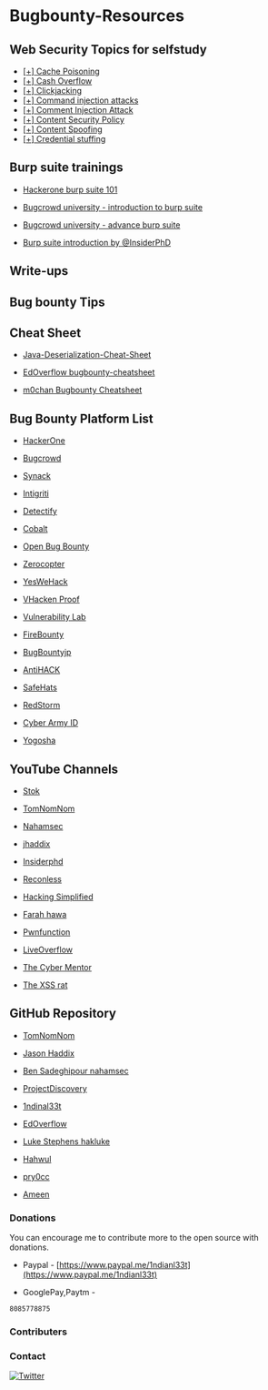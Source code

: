# Bugbounty-Resources

## Web Security Topics for selfstudy
- [ [+] Cache Poisoning]()
- [ [+] Cash Overflow]()
- [ [+] Clickjacking]()
- [ [+] Command injection attacks]()
- [ [+] Comment Injection Attack]()
- [ [+] Content Security Policy]()
- [ [+] Content Spoofing]()
- [ [+] Credential stuffing]()

## Burp suite trainings
- [Hackerone burp suite 101](https://m.youtube.com/playlist?list=PLxhvVyxYRviajtnHaICLg_ZcY47TpgGjR)
- [Bugcrowd university - introduction to burp suite](https://youtu.be/h2duGBZLEek)
- [Bugcrowd university - advance burp suite](https://youtu.be/kbi2KaAzTLg)

- [Burp suite introduction by @InsiderPhD](https://www.youtube.com/playlist?list=PLbyncTkpno5FwsKpcaiXBvmG2r75RLGo3)

## Write-ups

## Bug bounty Tips

## Cheat Sheet
- [Java-Deserialization-Cheat-Sheet](https//github.com/GrrrDog/Java-Deserialization-Cheat-Sheet)

- [EdOverflow bugbounty-cheatsheet](https://github.com/EdOverflow/bugbounty-cheatsheet)

- [m0chan Bugbounty Cheatsheet](https://m0chan.github.io/2019/12/17/Bug-Bounty-Cheetsheet.html)

## Bug Bounty Platform List

- [HackerOne](https://www.hackerone.com)

- [Bugcrowd](https://www.bugcrowd.com)

- [Synack](https://www.synack.com/red-team)

- [Intigriti](https://www.intigriti.com)

- [Detectify](https://cs.detectify.com)

- [Cobalt](https://cobalt.io)

- [Open Bug Bounty](https://www.openbugbounty.org)

- [Zerocopter](https://www.zerocopter.com)

- [YesWeHack](https://www.yeswehack.com)

- [VHacken Proof](https://hackenproof.com)

- [Vulnerability Lab](https://www.vulnerability-lab.com)

- [FireBounty](https://firebounty.com)

- [BugBountyjp](https://bugbounty.jp)

- [AntiHACK](https://www.antihack.me)

- [SafeHats](https://safehats.com)

- [RedStorm](https://wwvw.redstorm.io)

- [Cyber Army ID](https://www.cyberarmy.id)

- [Yogosha](https://yogosha.com)

## YouTube Channels

- [Stok](https://www.youtube.com/channel/UCQN2DsjnYH60SFBIA6IkNwg?pbjreload=101)

- [TomNomNom](https://m.youtube.com/user/TomNomNomDotCom)

- [Nahamsec](https://m.youtube.com/channel/UCCZDt7MuC3Hzs6IH4xODLBw)

- [jhaddix](https://m.youtube.com/channel/UCk0f0svao7AKeK3RfiWxXEA)

- [Insiderphd](https://m.youtube.com/channel/UCPiN9NPjIer8Do9gUFxKv7A)

- [Reconless](https://m.youtube.com/channel/UCCp25j1Zh9vc_WFm-nB9fhQ)

- [Hacking Simplified](https://m.youtube.com/channel/UCARsgS1stRbRgh99E63Q3ng)

- [Farah hawa](https://m.youtube.com/channel/UCq9IyPMXiwD8yBFHkxmN8zg)

- [Pwnfunction](https://m.youtube.com/channel/UCW6MNdOsqv2E9AjQkv9we7A)

- [LiveOverflow](https://m.youtube.com/channel/UClcE-kVhqyiHCcjYwcpfj9w)

- [The Cyber Mentor](https://m.youtube.com/channel/UC0ArlFuFYMpEewyRBzdLHiw)

- [The XSS rat](https://m.youtube.com/channel/UCjBhClJ59W4hfUly51i11hg)

## GitHub Repository

- [TomNomNom](https://github.com/tomnomnom)

- [Jason Haddix](https://github.com/jhaddix)

- [Ben Sadeghipour nahamsec](https://github.com/nahamsec)

- [ProjectDiscovery](https://github.com/projectdiscovery)

- [1ndinal33t](https://github.com/1ndianl33t)

- [EdOverflow](https://github.com/EdOverflow)

- [Luke Stephens hakluke](https://github.com/hakluke)

- [Hahwul](https://github.com/hahwul)

- [pry0cc](https://github.com/pry0cc)

- [Ameen](https://github.com/ameenmaali)

### Donations
You can encourage me to contribute more to the open source with donations.

- Paypal - [https://www.paypal.me/1ndianl33t](https://www.paypal.me/1ndianl33t)

- GooglePay,Paytm -

`8085778875`

### Contributers




### Contact
[![Twitter](https://img.shields.io/badge/twitter-@1ndianl33t-blue.svg)](https://twitter.com/1ndianl33t)


